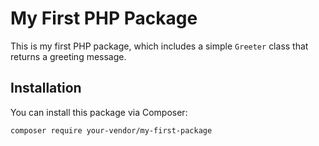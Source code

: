 # My First PHP Package

This is my first PHP package, which includes a simple `Greeter` class that returns a greeting message.

## Installation

You can install this package via Composer:

```bash
composer require your-vendor/my-first-package
